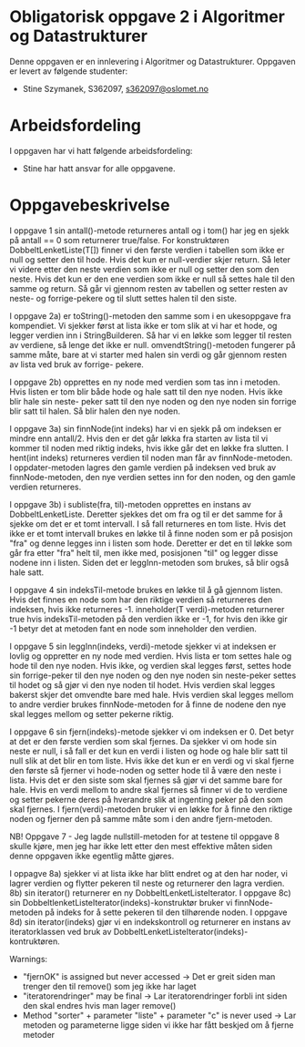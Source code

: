 # Obligatorisk oppgave 2 i Algoritmer og Datastrukturer

Denne oppgaven er en innlevering i Algoritmer og Datastrukturer. 
Oppgaven er levert av følgende studenter:
* Stine Szymanek, S362097, s362097@oslomet.no

# Arbeidsfordeling

I oppgaven har vi hatt følgende arbeidsfordeling:
* Stine har hatt ansvar for alle oppgavene.

# Oppgavebeskrivelse

I oppgave 1 sin antall()-metode returneres antall og i tom() har jeg
en sjekk på antall == 0 som returnerer true/false. For konstruktøren
DobbeltLenketListe(T[]) finner vi den første verdien i tabellen som ikke
er null og setter den til hode. Hvis det kun er null-verdier skjer return.
Så leter vi videre etter den neste verdien som ikke er null og setter den som
den neste. Hvis det kun er den ene verdien som ikke er null så settes hale
til den samme og return. Så går vi gjennom resten av tabellen og setter resten
av neste- og forrige-pekere og til slutt settes halen til den siste.

I oppgave 2a) er toString()-metoden den samme som i en ukesoppgave fra kompendiet.
Vi sjekker først at lista ikke er tom slik at vi har et hode, og legger verdien
inn i StringBuilderen. Så har vi en løkke som legger til resten av verdiene, så
lenge det ikke er null. omvendtString()-metoden fungerer på samme måte, bare at
vi starter med halen sin verdi og går gjennom resten av lista ved bruk av forrige-
pekere.

I oppgave 2b) opprettes en ny node med verdien som tas inn i metoden. Hvis listen 
er tom blir både hode og hale satt til den nye noden. Hvis ikke blir hale sin neste-
peker satt til den nye noden og den nye noden sin forrige blir satt til halen. Så blir
halen den nye noden.

I oppgave 3a) sin finnNode(int indeks) har vi en sjekk på om indeksen er mindre enn antall/2. Hvis den er det
går løkka fra starten av lista til vi kommer til noden med riktig indeks, hvis ikke 
går det en løkke fra slutten. I hent(int indeks) returneres verdien til noden man får av
finnNode-metoden. I oppdater-metoden lagres den gamle verdien på indeksen ved bruk av 
finnNode-metoden, den nye verdien settes inn for den noden, og den gamle verdien returneres.

I oppgave 3b) i subliste(fra, til)-metoden opprettes en instans av DobbeltLenketListe.
Deretter sjekkes det om fra og til er det samme for å sjekke om det er et tomt intervall.
I så fall returneres en tom liste. Hvis det ikke er et tomt intervall brukes en løkke til
å finne noden som er på posisjon "fra" og denne legges inn i listen som hode. Deretter er 
det en til løkke som går fra etter "fra" helt til, men ikke med, posisjonen "til" og legger
disse nodene inn i listen. Siden det er leggInn-metoden som brukes, så blir også hale satt.

I oppgave 4 sin indeksTil-metode brukes en løkke til å gå gjennom listen. Hvis det finnes
en node som har den riktige verdien så returneres den indeksen, hvis ikke returneres -1.
inneholder(T verdi)-metoden returnerer true hvis indeksTil-metoden på den verdien ikke er -1,
for hvis den ikke gir -1 betyr det at metoden fant en node som inneholder den verdien.

I oppgave 5 sin leggInn(indeks, verdi)-metode sjekker vi at indeksen er lovlig og oppretter
en ny node med verdien. Hvis lista er tom settes hale og hode til den nye noden. Hvis ikke,
og verdien skal legges først, settes hode sin forrige-peker til den nye noden og den nye noden 
sin neste-peker settes til hodet og så gjør vi den nye noden til hodet. Hvis verdien skal legges
bakerst skjer det omvendte bare med hale. Hvis verdien skal legges mellom to andre verdier brukes
finnNode-metoden for å finne de nodene den nye skal legges mellom og setter pekerne riktig.

I oppgave 6 sin fjern(indeks)-metode sjekker vi om indeksen er 0. Det betyr at det er den første
verdien som skal fjernes. Da sjekker vi om hode sin neste er null, i så fall er det kun en verdi i 
listen og hode og hale blir satt til null slik at det blir en tom liste. Hvis ikke det kun er en 
verdi og vi skal fjerne den første så fjerner vi hode-noden og setter hode til å være den neste i
lista. Hvis det er den siste som skal fjernes så gjør vi det samme bare for hale. Hvis en verdi 
mellom to andre skal fjernes så finner vi de to verdiene og setter pekerne deres på hverandre slik
at ingenting peker på den som skal fjernes. I fjern(verdi)-metoden bruker vi en løkke for å finne
den riktige noden og fjerner den på samme måte som i den andre fjern-metoden.

NB! Oppgave 7 - Jeg lagde nullstill-metoden for at testene til oppgave 8 skulle kjøre, men jeg har 
ikke lett etter den mest effektive måten siden denne oppgaven ikke egentlig måtte gjøres.

I oppagve 8a) sjekker vi at lista ikke har blitt endret og at den har noder, vi lagrer verdien og 
flytter pekeren til neste og returnerer den lagra verdien.
8b) sin iterator() returnerer en ny DobbeltLenketListeIterator.
I oppgave 8c) sin DobbeltlenketListeIterator(indeks)-konstruktør bruker vi finnNode-metoden på indeks
for å sette pekeren til den tilhørende noden.
I oppgave 8d) sin iterator(indeks) gjør vi en indekskontroll og returnerer en instans av iteratorklassen
ved bruk av DobbeltLenketListeIterator(indeks)-kontruktøren.

Warnings:
- "fjernOK" is assigned but never accessed -> Det er greit siden man trenger den til remove() som jeg ikke har laget
- "iteratorendringer" may be final -> Lar iteratorendringer forbli int siden den skal endres hvis man lager remove()
- Method "sorter" + parameter "liste" + parameter "c" is never used -> Lar metoden og parameterne ligge siden vi ikke har fått beskjed om å fjerne metoder